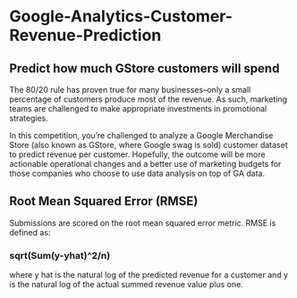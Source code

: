 # Google-Analytics-Customer-Revenue-Prediction
## Predict how much GStore customers will spend

The 80/20 rule has proven true for many businesses–only a small percentage of customers produce most of the revenue. As such, marketing teams are challenged to make appropriate investments in promotional strategies.

In this competition, you’re challenged to analyze a Google Merchandise Store (also known as GStore, where Google swag is sold) customer dataset to predict revenue per customer. Hopefully, the outcome will be more actionable operational changes and a better use of marketing budgets for those companies who choose to use data analysis on top of GA data.


## Root Mean Squared Error (RMSE)
Submissions are scored on the root mean squared error metric. RMSE is defined as:
### sqrt(Sum(y-yhat)^2/n)
where y hat is the natural log of the predicted revenue for a customer and y is the natural log of the actual summed revenue value plus one.
